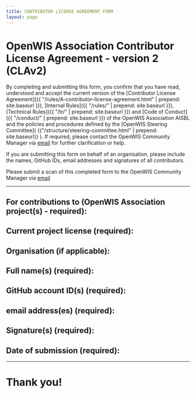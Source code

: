 ```yaml
---
title: CONTRIBUTOR LICENSE AGREEMENT FORM
layout: page
---
```


# OpenWIS Association Contributor License Agreement - version 2 (CLAv2)

By completing and submitting this form, you confirm that you have read, understood and accept the current version of the [Contributor License Agreement]({{ "/rules/A-contributor-license-agreement.html" | prepend: site.baseurl }}), [Internal Rules]({{ "/rules/" | prepend: site.baseurl }}), [Technical Rules]({{ "/tr/" | prepend: site.baseurl }}) and [Code of Conduct]({{ "/conduct/" | prepend: site.baseurl }}) of the OpenWIS Association AISBL and the policies and procedures defined by the [OpenWIS Steering Committee]( {{"/structure/steering-committee.html" | prepend: site.baseurl}} ).  If required, please contact the OpenWIS Community Manager via [email](mailto:contact@openwis.io) for further clarification or help.

If you are submitting this form on behalf of an organisation, please include the names, GitHub IDs, email addresses and signatures of all contributors.

Please submit a scan of this completed form to the OpenWIS Community Manager via [email](mailto:contact@openwis.io)

----

## For contributions to (OpenWIS Association project(s) - required):

## Current project license (required):

## Organisation (if applicable):

## Full name(s) (required):

## GitHub account ID(s) (required):

## email address(es) (required):

## Signature(s) (required):

## Date of submission (required):

----

# Thank you!
